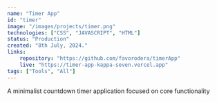 ```yaml
---
name: "Timer App"
id: "timer"
image: "/images/projects/timer.png"
technologies: ["CSS", "JAVASCRIPT", "HTML"]
status: "Production"
created: "8th July, 2024."
links:
    repository: "https://github.com/favorodera/timerApp"
    live: "https://timer-app-kappa-seven.vercel.app"
tags: ["Tools", "All"]
---
```


A minimalist countdown timer application focused on core functionality
